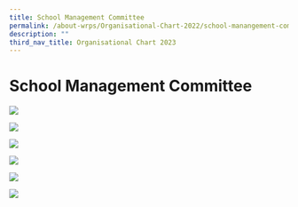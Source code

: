 ```yaml
---
title: School Management Committee
permalink: /about-wrps/Organisational-Chart-2022/school-manangement-committee/permalink/
description: ""
third_nav_title: Organisational Chart 2023
---
```

School Management Committee
===========================

![](/images/Staff/MGTCOM1.png)

![](/images/Staff/MGTCOM2.png)

![](/images/Staff/MGTCOM3.png)

![](/images/Staff/MGTCOM4.png)

![](/images/Staff/MGTCOM51.png)

![](/images/Staff/MGTCOM6.png)